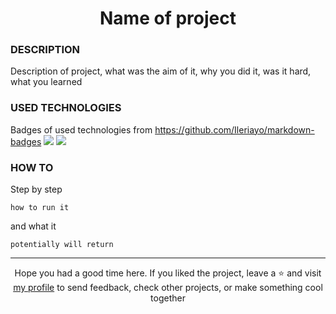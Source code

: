 # <div align="center">Name of project</div>
### DESCRIPTION

Description of project, what was the aim of it, why you did it, was it hard, what you learned

### USED TECHNOLOGIES
Badges of used technologies from https://github.com/Ileriayo/markdown-badges
<img src="link to badge"/> <img src="link to badge"/>

### HOW TO
Step by step
````
how to run it
````
and what it 
````
potentially will return
````

***

<div align="center">Hope you had a good time here. If you liked the project, leave a ⭐ and visit <a href="https://github.com/ArziPL">my profile</a> to send feedback, check other projects, or make something cool together</p></div> 

